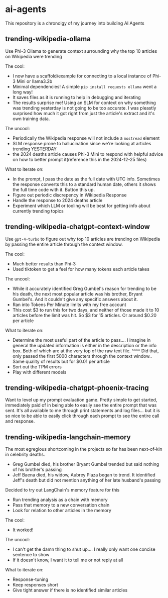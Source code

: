 # ai-agents

This repository is a chronolgy of my journey into building AI Agents

## trending-wikipedia-ollama

Use Phi-3 Ollama to generate context surrounding why the top 10 articles on Wikipedia were trending

The cool:

- I now have a scaffold/example for connecting to a local instance of Phi-3 Mini or llama3.2b
- Minimal dependencies! A simple `pip install requests ollama` went a long way!
- It saves files as it is running to help in debugging and iterating
- The results surprise me! Using an SLM for context on why something was trending yesterday is not going to be too accurate. I was pleastly surprised how much it got right from just the article's extract and it's own training data.

The uncool:

- Periodically the Wikipedia response will not include a `mostread` element
- SLM response prone to hallucination since we're looking at articles trending YESTERDAY
- the 2024 deaths article causes Phi-3 Mini to respond with helpful advice on how to better prompt it(reference this in the 2024-12-25 files)

What to iterate on:

- In the prompt, I pass the date as the full date with UTC info. Sometimes the response converts this to a standard human date, others it shows the full time code with it. Button this up.
- Figure out periodic discrepency in Wikipedia Response
- Handle the response to 2024 deaths article
- Experiment which LLM or tooling will be best for getting info about currently trending topics

## trending-wikipedia-chatgpt-context-window

Use `gpt-4-turbo` to figure out why top 10 articles are trending on Wikipedia by passing the entire article through the context window.

The cool:

- Much better results than Phi-3
- Used tiktoken to get a feel for how many tokens each article takes

The uncool:

- While it accurately identified Greg Gumbel's reason for trending to be his death, the next most popular article was his brother, Bryant Gumbel's. And it couldn't give any specific answers about it.
- Ran into Tokens Per Minute limits with my free account
- This cost $3 to run this for two days, and neither of those made it to 10 articles before the limit was hit. So $3 for 15 articles. Or around $0.20 per article

What to iterate on:

- Determine the most useful part of the article to pass.... I imagine in general the updated information is either in the description or the info box. Both of which are at the very top of the raw text file.
  ^^^^ Did that, only passed the first 5000 characters through the context window.. Same quality of results but for $0.01 per article
- Sort out the TPM errors
- Play with different models

## trending-wikipedia-chatgpt-phoenix-tracing

Want to level up my prompt evaluation game. Pretty simple to get started, immediately paid of in being able to easily see the entire prompt that was sent. It's all available to me through print statements and log files... but it is so nice to be able to easily click through each prompt to see the entire call and response.

## trending-wikipedia-langchain-memory

The most egregious shortcoming in the projects so far has been next-of-kin in celebrity deaths.

- Greg Gumbel died, his brother Bryant Gumbel trended but said nothing of his brother's passing
- Jeff Baena died, his widow, Aubrey Plaza began to trend. It identified Jeff's death but did not mention anything of her late husband's passing

Decided to try out LangChain's memory feature for this

- Run trending analysis as a chain with memory
- Pass that memory to a new conversation chain
- Look for relation to other articles in the memory

The cool:

- It worked!

The uncool:

- I can't get the damn thing to shut up.... I really only want one concise sentence to show
- If it doesn't know, I want it to tell me or not reply at all

What to iterate on:

- Response-tuning
- Keep responses short
- Give tight answer if there is no identified similar articles

